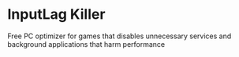 # InputLag Killer
Free PC optimizer for games that disables unnecessary services and background applications that harm performance
